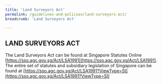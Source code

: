 ```yaml
---
title: 'Land Surveyors Act'
permalink: /guidelines-and-policies/land-surveyors-act/
breadcrumb: 'Land Surveyors Act'

---
```



LAND SURVEYORS ACT
---
The Land Surveyors Act can be found at Singapore Statutes Online [https://sso.agc.gov.sg/Act/LSA1991](https://sso.agc.gov.sg/Act/LSA1991). The entire set of statutes and subsidiary legislation of Singapore can be found at [https://sso.agc.gov.sg/Act/LSA1991?ViewType=SI](https://sso.agc.gov.sg/Act/LSA1991?ViewType=SI)
